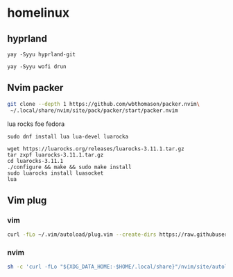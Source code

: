 # homelinux

 ## hyprland

 ```
yay -Syyu hyprland-git
```

```
yay -Syyu wofi drun
```

## Nvim packer
```bash
git clone --depth 1 https://github.com/wbthomason/packer.nvim\
 ~/.local/share/nvim/site/pack/packer/start/packer.nvim
```
lua rocks
foe fedora
```fish
sudo dnf install lua lua-devel luarocka
```
```fish
wget https://luarocks.org/releases/luarocks-3.11.1.tar.gz
tar zxpf luarocks-3.11.1.tar.gz
cd luarocks-3.11.1
./configure && make && sudo make install
sudo luarocks install luasocket
lua
```
## Vim plug 

### vim
```bash
curl -fLo ~/.vim/autoload/plug.vim --create-dirs https://raw.githubusercontent.com/junegunn/vim-plug/master/plug.vim
```

### nvim
```bash
sh -c 'curl -fLo "${XDG_DATA_HOME:-$HOME/.local/share}"/nvim/site/autoload/plug.vim --create-dirs   https://raw.githubusercontent.com/junegunn/vim-plug/master/plug.vim'
```
